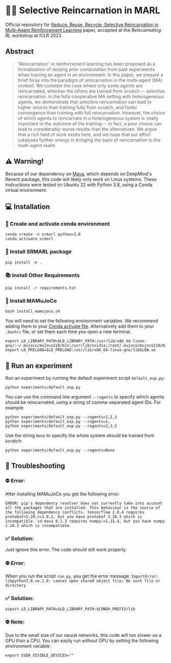 # 🤖🧟 Selective Reincarnation in MARL

Official repository for [Reduce, Reuse, Recycle: Selective Reincarnation in Multi-Agent Reinforcement Learning]() paper, accepted at the *Reincarnating RL* workshop at ICLR 2023.

## Abstract
> 'Reincarnation' in reinforcement learning has been proposed as a formalisation of reusing prior computation from past experiments when training an agent in an environment. In this paper, we present a brief foray into the paradigm of reincarnation in the multi-agent (MA) context. We consider the case where only some agents are reincarnated, whereas the others are trained from scratch -- selective reincarnation. In the fully-cooperative MA setting with heterogeneous agents, we demonstrate that selective reincarnation can lead to higher returns than training fully from scratch, and faster convergence than training with full reincarnation. However, the choice of which agents to reincarnate in a heterogeneous system is vitally important to the outcome of the training -- in fact, a poor choice can lead to considerably worse results than the alternatives. We argue that a rich field of work exists here, and we hope that our effort catalyses further energy in bringing the topic of reincarnation to the multi-agent realm.

## ⚠️ Warning!
Because of our dependency on [Mava](https://github.com/instadeepai/Mava), which depends on DeepMind's Reverb package, this code will likely only work on Linux systems. These instructions were tested on Ubuntu 22 with Python 3.8, using a Conda virtual environment.

## 💻 Installation

### 🐍 Create and activate conda environment
```
conda create -n srmarl python=3.8
conda activate srmarl
```

### 🧟 Install SRMARL package
```
pip install -e .
```

### 📚 Install Other Requirements
```
pip install -r requirements.txt
```

### 🐆 Install MAMuJoCo
```
bash install_mamujoco.sh
```

You will need to set the following environment variables. We recommend adding them to your [Conda activate file](https://conda.io/projects/conda/en/latest/user-guide/tasks/manage-environments.html#setting-environment-variables). Alternatively add them to your `.bashrc` file, or set them each time you open a new terminal.

```
export LD_LIBRARY_PATH=$LD_LIBRARY_PATH:/usr/lib/x86_64-linux-gnu/:~/.mujoco/mujoco210/bin:/usr/lib/nvidia:/root/.mujoco/mujoco210/bin
export LD_PRELOAD=$LD_PRELOAD:/usr/lib/x86_64-linux-gnu/libGLEW.so
```

## 🧪 Run an experiment
Run an experiment by running the default experiment script `default_exp.py`:

`python experiments/default_exp.py`

You can use the command line argument `--ragents` to specify which agents should be reincarnated, using a string of comma-separated agent IDs. For example:

```
python experiments/default_exp.py --ragents=1,2,3
python experiments/default_exp.py --ragents=1,
python experiments/default_exp.py --ragents=2,3,5
```

Use the string `None` to specify the whole system should be trained from scratch:

`python experiments/default_exp.py --ragents=None`


## 🤨 Troubleshooting

### ⛔️ Error:
After installing MAMuJoCo you get the following error:

`ERROR: pip's dependency resolver does not currently take into account all the packages that are installed. This behaviour is the source of the following dependency conflicts.
tensorflow 2.8.4 requires protobuf<3.20,>=3.9.2, but you have protobuf 3.20.3 which is incompatible.
id-mava 0.1.3 requires numpy~=1.21.4, but you have numpy 1.24.2 which is incompatible.`
### ✅ Solution:
Just ignore this error. The code should still work properly.

### ⛔️ Error:
When you run the script `run.py`, you get the error message:
`ImportError: libpython3.8.so.1.0: cannot open shared object file: No such file or directory`
### ✅ Solution: 
`export LD_LIBRARY_PATH=$LD_LIBRARY_PATH:$CONDA_PREFIX/lib`

### ⛔️ Note:
Due to the small size of our neural networks, this code will run slower on a GPU than a CPU. You can easily run without GPU by setting the following environment variable:

`export CUDA_VISIBLE_DEVICES=""`